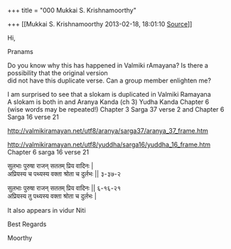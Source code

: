 +++
title = "000 Mukkai S. Krishnamoorthy"

+++
[[Mukkai S. Krishnamoorthy	2013-02-18, 18:01:10 [Source](https://groups.google.com/g/samskrita/c/bukExFDLIx0)]]



Hi,

Pranams

Do you know why this has happened in Valmiki rAmayana? Is there a  
possibility that the original version  
did not have this duplicate verse. Can a group member enlighten me?

I am surprised to see that a slokam is duplicated in Valmiki Ramayana  
A slokam is both in and Aranya Kanda (ch 3) Yudha Kanda Chapter 6  
(wise words may be repeated!) Chapter 3 Sarga 37 verse 2 and Chapter 6  
Sarga 16 verse 21

<http://valmikiramayan.net/utf8/aranya/sarga37/aranya_37_frame.htm>

<http://valmikiramayan.net/utf8/yuddha/sarga16/yuddha_16_frame.htm>  
Chapter 6 sarga 16 verse 21

सुलभाः पुरुषा राजन् सततम् प्रिय वादिनः \|  
अप्रियस्य च पथ्यस्य वक्ता श्रोता च दुर्लभः \|\| ३-३७-२

सुलभाः पुरुषा राजन् सततम् प्रिय वादिनः \|\| ६-१६-२१  
अप्रियस्य तु पथ्यस्य वक्ता श्रोता च दुर्लभः \|

  
It also appears in vidur Niti

Best Regards

Moorthy  


